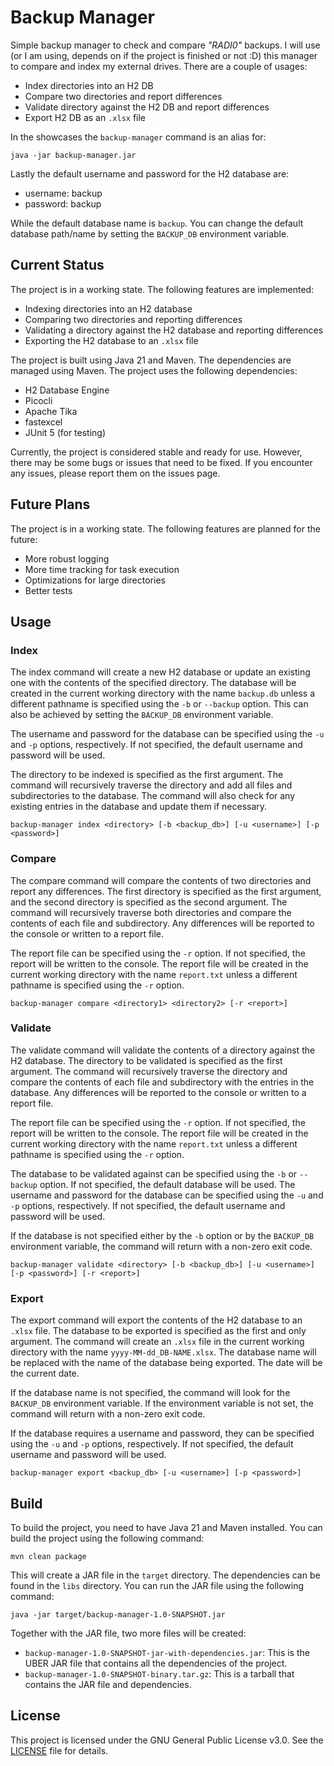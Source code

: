# Backup Manager

Simple backup manager to check and compare *"RADI0"* backups. I will use (or I
am using, depends on if the project is finished or not :D) this manager to
compare and index my external drives. There are a couple of usages:

- Index directories into an H2 DB
- Compare two directories and report differences
- Validate directory against the H2 DB and report differences
- Export H2 DB as an `.xlsx` file

In the showcases the `backup-manager` command is an alias for:

```shell
java -jar backup-manager.jar
```

Lastly the default username and password for the H2 database are:

- username: backup
- password: backup

While the default database name is `backup`. You can change the default
database path/name by setting the `BACKUP_DB` environment variable.

## Current Status

The project is in a working state. The following features are implemented:

- Indexing directories into an H2 database
- Comparing two directories and reporting differences
- Validating a directory against the H2 database and reporting differences
- Exporting the H2 database to an `.xlsx` file

The project is built using Java 21 and Maven. The dependencies are managed
using Maven. The project uses the following dependencies:

- H2 Database Engine
- Picocli
- Apache Tika
- fastexcel
- JUnit 5 (for testing)

Currently, the project is considered stable and ready for use. However, there
may be some bugs or issues that need to be fixed. If you encounter any issues,
please report them on the issues page.

## Future Plans

The project is in a working state. The following features are planned for the
future:

- More robust logging
- More time tracking for task execution
- Optimizations for large directories
- Better tests

## Usage

### Index

The index command will create a new H2 database or update an existing one with
the contents of the specified directory. The database will be created in the
current working directory with the name `backup.db` unless a different pathname
is specified using the `-b` or `--backup` option. This can also be achieved by
setting the `BACKUP_DB` environment variable.

The username and password for the database can be specified using the `-u` and
`-p` options, respectively. If not specified, the default username and password
will be used.

The directory to be indexed is specified as the first argument. The command will
recursively traverse the directory and add all files and subdirectories to the
database. The command will also check for any existing entries in the database
and update them if necessary.

```shell
backup-manager index <directory> [-b <backup_db>] [-u <username>] [-p <password>]
```

### Compare

The compare command will compare the contents of two directories and report any
differences. The first directory is specified as the first argument, and the
second directory is specified as the second argument. The command will
recursively traverse both directories and compare the contents of each file
and subdirectory. Any differences will be reported to the console or written to
a report file.

The report file can be specified using the `-r` option. If not specified, the
report will be written to the console. The report file will be created in the
current working directory with the name `report.txt` unless a different
pathname is specified using the `-r` option.

```shell
backup-manager compare <directory1> <directory2> [-r <report>]
```

### Validate

The validate command will validate the contents of a directory against the
H2 database. The directory to be validated is specified as the first argument.
The command will recursively traverse the directory and compare the contents of
each file and subdirectory with the entries in the database. Any differences
will be reported to the console or written to a report file.

The report file can be specified using the `-r` option. If not specified, the
report will be written to the console. The report file will be created in the
current working directory with the name `report.txt` unless a different
pathname is specified using the `-r` option.

The database to be validated against can be specified using the `-b` or
`--backup` option. If not specified, the default database will be used. The
username and password for the database can be specified using the `-u` and
`-p` options, respectively. If not specified, the default username and password
will be used.

If the database is not specified either by the `-b` option or by the `BACKUP_DB`
environment variable, the command will return with a non-zero exit code.

```shell
backup-manager validate <directory> [-b <backup_db>] [-u <username>] [-p <password>] [-r <report>]
```

### Export

The export command will export the contents of the H2 database to an `.xlsx`
file. The database to be exported is specified as the first and only argument.
The command will create an `.xlsx` file in the current working directory with
the name `yyyy-MM-dd_DB-NAME.xlsx`. The database name will be replaced with the
name of the database being exported. The date will be the current date.

If the database name is not specified, the command will look for the `BACKUP_DB`
environment variable. If the environment variable is not set, the command will
return with a non-zero exit code.

If the database requires a username and password, they can be specified using the
`-u` and `-p` options, respectively. If not specified, the default username and
password will be used.

```shell
backup-manager export <backup_db> [-u <username>] [-p <password>]
```

## Build

To build the project, you need to have Java 21 and Maven installed. You can
build the project using the following command:

```shell
mvn clean package
```

This will create a JAR file in the `target` directory. The dependencies can be
found in the `libs` directory. You can run the JAR file using the following
command:

```shell
java -jar target/backup-manager-1.0-SNAPSHOT.jar
```

Together with the JAR file, two more files will be created:

- `backup-manager-1.0-SNAPSHOT-jar-with-dependencies.jar`: This is the UBER JAR
  file that contains all the dependencies of the project.
- `backup-manager-1.0-SNAPSHOT-binary.tar.gz`: This is a tarball that contains
  the JAR file and dependencies.

## License

This project is licensed under the GNU General Public License v3.0. See the
[LICENSE](LICENSE) file for details.